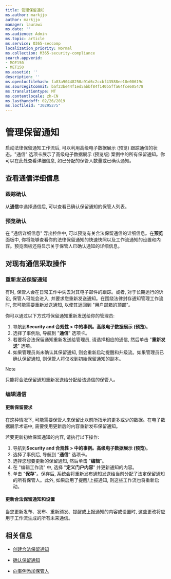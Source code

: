 ```yaml
---
title: 管理保留通知
ms.author: markjjo
author: markjjo
manager: laurawi
ms.date: ''
ms.audience: Admin
ms.topic: article
ms.service: O365-seccomp
localization_priority: Normal
ms.collection: M365-security-compliance
search.appverid:
- MOE150
- MET150
ms.assetid: ''
description: ''
ms.openlocfilehash: fa83a90448250a91d6c2ccbf43588ee18e00619c
ms.sourcegitcommit: baf23be44f1ed5abbf84f140b5ffa64fce605478
ms.translationtype: MT
ms.contentlocale: zh-CN
ms.lasthandoff: 02/26/2019
ms.locfileid: "30295275"
---
```

# <a name="manage-hold-notifications"></a>管理保留通知

启动法律保留通知工作流后, 可以利用高级电子数据展示 (预览) 跟踪通信的状态。"通信" 选项卡展示了高级电子数据展示 (预览版) 案例中的所有保留通知。你可以在此处查看详细信息, 如已分配的保管人数量或已确认通知。

## <a name="view-communication-details"></a>查看通信详细信息

### <a name="track-acknowledgements"></a>跟踪确认

从**通信**中选择通信后, 可以查看已确认保留通知的保管人列表。 

### <a name="preview-acknowledgements"></a>预览确认

在 "通信详细信息" 浮出控件中, 可以预览有关合法保留通信的详细信息。在**预览**面板中, 你将能够查看你的法律保留通知的快速快照以及工作流通知的设置和内容。预览面板还将显示关于保管人已确认通知的详细信息。

## <a name="taking-action-on-existing-communications"></a>对现有通信采取操作

### <a name="re-send-a-hold-notice"></a>重新发送保留通知

有时, 保管人会在日常工作中失去对其电子邮件的跟踪。或者, 对于长期运行的诉讼, 保管人可能会进入, 并要求您重新发送通知。在围绕法律封存通知管理工作流时, 您可能需要重新发送通知, 以使其返回到 "用户邮箱的顶部"。

你可以通过以下方式将保留通知重新发送给你的管理员:
1. 导航到**Security and 合规性 > 中的事例。高级电子数据展示 (预览)**。
2. 选择了事例后, 导航到 "**通信**" 选项卡。
3. 若要将合法保留通知重新发送给管理员, 请选择相应的通信, 然后单击 "**重新发送**" 选项。
4. 如果管理员尚未确认其保留通知, 则会重新启动提醒和升级流。如果管理员已确认保留通知, 则保管人将仅收到初始保留通知的副本。

> [!NOTE]
> 只能将合法保留通知重新发送给分配给该通信的保管人。 

### <a name="edit-a-communication"></a>编辑通信

#### <a name="update-preservation-requirements"></a>更新保留要求
  
在这种情况下, 可能需要保管人来保留比以前所指示的更多或少的数据。在电子数据展示术语中, 需要使用更新后的内容重新发布保留通知。

若要更新初始保留通知的内容, 请执行以下操作:

1. 导航到**Security and 合规性 > 中的事例。高级电子数据展示 (预览)**。
2. 选择了事例后, 导航到 "**通信**" 选项卡。
3. 选择您想要更新的保留通知, 然后单击 "**编辑**"。
4. 在 "编辑工作流" 中, 选择 "**定义门户内容**" 并更新通知的内容。 
5. 单击 "**保存**"。保存后, 系统会将重新发布通知发送给当前分配了法定保留通知的所有保管人。此外, 如果启用了提醒/上报通知, 则这些工作流也将重新启动。 


#### <a name="update-legal-hold-notifications-and-settings"></a>更新合法保留通知和设置

当您更新发布、发布、重新颁发、提醒或上报通知的内容或设置时, 这些更改将应用于工作流生成的所有未来通信。

## <a name="related-information"></a>相关信息 

- [创建合法保留通知](create-hold-notification.md)
    
- [确认保留通知](acknowledge-hold-notification.md)
    
- [向事例添加保管人](add-custodians-to-case.md)